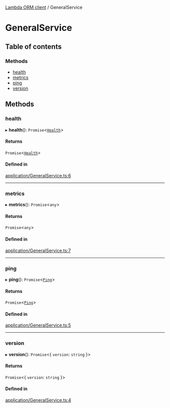 [Lambda ORM client](../README.md) / GeneralService

# GeneralService

## Table of contents

### Methods

- [health](GeneralService.md#health)
- [metrics](GeneralService.md#metrics)
- [ping](GeneralService.md#ping)
- [version](GeneralService.md#version)

## Methods

### health

▸ **health**(): `Promise`<[`Health`](Health.md)\>

#### Returns

`Promise`<[`Health`](Health.md)\>

#### Defined in

[application/GeneralService.ts:6](https://github.com/FlavioLionelRita/lambdaorm-client-node/blob/accb0c4/src/lib/application/GeneralService.ts#L6)

___

### metrics

▸ **metrics**(): `Promise`<`any`\>

#### Returns

`Promise`<`any`\>

#### Defined in

[application/GeneralService.ts:7](https://github.com/FlavioLionelRita/lambdaorm-client-node/blob/accb0c4/src/lib/application/GeneralService.ts#L7)

___

### ping

▸ **ping**(): `Promise`<[`Ping`](Ping.md)\>

#### Returns

`Promise`<[`Ping`](Ping.md)\>

#### Defined in

[application/GeneralService.ts:5](https://github.com/FlavioLionelRita/lambdaorm-client-node/blob/accb0c4/src/lib/application/GeneralService.ts#L5)

___

### version

▸ **version**(): `Promise`<{ `version`: `string`  }\>

#### Returns

`Promise`<{ `version`: `string`  }\>

#### Defined in

[application/GeneralService.ts:4](https://github.com/FlavioLionelRita/lambdaorm-client-node/blob/accb0c4/src/lib/application/GeneralService.ts#L4)
